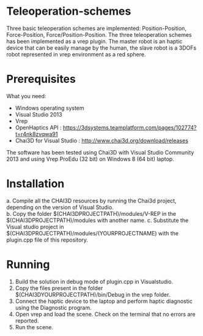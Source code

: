 # Teleoperation-schemes
Three basic teleoperation schemes are implemented: Position-Position, Force-Position, Force/Position-Position. The three teleoperation schemes has been implemented as a vrep plugin. The master robot is an haptic device that can be easily manage by the human, the slave robot is a 3DOFs robot represented in vrep environment as a red sphere. 

# Prerequisites 
What you need:
  - Windows operating system
  - Visual Studio 2013
  - Vrep
  - OpenHaptics API : https://3dsystems.teamplatform.com/pages/102774?t=r4nk8zvqwa91
  - Chai3D for Visual Studio : http://www.chai3d.org/download/releases
  
The software has been tested using Chai3D with Visual Studio Community 2013 and using Vrep ProEdu (32 bit) on Windows 8 (64 bit) laptop.

# Installation
  a. Compile all the CHAI3D resources by running the Chai3d project, depending on the version of Visual Studio.  
  b. Copy the folder $(CHAI3DPROJECTPATH)/modules/V-REP in the $(CHAI3DPROJECTPATH)/modules with another name.
  c. Substitute the Visual studio project in  $(CHAI3DPROJECTPATH)/modules/(YOURPROJECTNAME) with the plugin.cpp file of this repository.

# Running
1. Build the solution in debug mode of plugin.cpp in Visualstudio.
2. Copy the files present in the folder $(CHAI3DYOURPROJECTPATH)/bin/Debug in the vrep folder.
3. Connect the haptic device to the laptop and perform haptic diagnostic using the Diagnostic program. 
4. Open vrep and load the scene. Check on the terminal that no errors are reported. 
5. Run the scene. 
